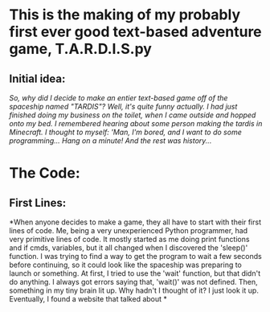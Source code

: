 # This is the making of my probably first ever good text-based adventure game, T.A.R.D.I.S.py

## Initial idea:

*So, why did I decide to make an entier text-based game off of the spaceship named "TARDIS"? Well, it's quite funny actually. I had just finished doing my business on the toilet, when I came outside and hopped onto my bed. I remembered hearing about some person making the tardis in Minecraft. I thought to myself: 'Man, I'm bored, and I want to do some programming... Hang on a minute!*
*And the rest was history...*

# The Code:

## First Lines:

*When anyone decides to make a game, they all have to start with their first lines of code. Me, being a very unexperienced Python programmer, had very primitive lines of code. It mostly started as me doing print functions and if cmds, variables, but it all changed when I discovered the 'sleep()' function. I was trying to find a way to get the program to wait a few seconds before continuing, so it could look like the spaceship was preparing to launch or something. At first, I tried to use the 'wait' function, but that didn't do anything. I always got errors saying that, 'wait()' was not defined. Then, something in my tiny brain lit up. Why hadn't I thought of it? I just look it up. Eventually, I found a website that talked about  * 
